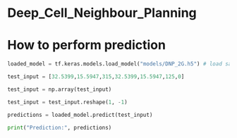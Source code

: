 # Deep_Cell_Neighbour_Planning


# How to perform prediction

```python
loaded_model = tf.keras.models.load_model("models/DNP_2G.h5") # load saved model

test_input = [32.5399,15.5947,315,32.5399,15.5947,125,0]

test_input = np.array(test_input)

test_input = test_input.reshape(1, -1)

predictions = loaded_model.predict(test_input)

print("Prediction:", predictions)
```
